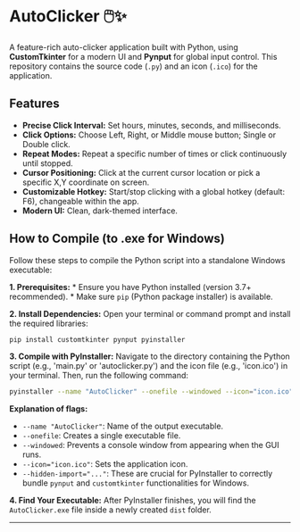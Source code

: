 # AutoClicker 🖱️✨

A feature-rich auto-clicker application built with Python, using **CustomTkinter** for a modern UI and **Pynput** for global input control. This repository contains the source code (`.py`) and an icon (`.ico`) for the application.

## Features

*   **Precise Click Interval:** Set hours, minutes, seconds, and milliseconds.
*   **Click Options:** Choose Left, Right, or Middle mouse button; Single or Double click.
*   **Repeat Modes:** Repeat a specific number of times or click continuously until stopped.
*   **Cursor Positioning:** Click at the current cursor location or pick a specific X,Y coordinate on screen.
*   **Customizable Hotkey:** Start/stop clicking with a global hotkey (default: F6), changeable within the app.
*   **Modern UI:** Clean, dark-themed interface.

## How to Compile (to .exe for Windows)

Follow these steps to compile the Python script into a standalone Windows executable:

**1. Prerequisites:**
    *   Ensure you have Python installed (version 3.7+ recommended).
    *   Make sure `pip` (Python package installer) is available.

**2. Install Dependencies:**
    Open your terminal or command prompt and install the required libraries:
```bash
pip install customtkinter pynput pyinstaller
```

**3. Compile with PyInstaller:**
    Navigate to the directory containing the Python script (e.g., 'main.py' or 'autoclicker.py') and the icon file (e.g., 'icon.ico') in your terminal. Then, run the following command:

 ```bash
 pyinstaller --name "AutoClicker" --onefile --windowed --icon="icon.ico" --hidden-import="pynput.keyboard._win32" --hidden-import="pynput.mouse._win32" --hidden-import="customtkinter" autoclicker.py
 ```

 **Explanation of flags:**
 *   `--name "AutoClicker"`: Name of the output executable.
 *   `--onefile`: Creates a single executable file.
 *   `--windowed`: Prevents a console window from appearing when the GUI runs.
 *   `--icon="icon.ico"`: Sets the application icon.
 *   `--hidden-import="..."`: These are crucial for PyInstaller to correctly bundle `pynput` and `customtkinter` functionalities for Windows.

**4. Find Your Executable:**
    After PyInstaller finishes, you will find the `AutoClicker.exe` file inside a newly created `dist` folder.

---

